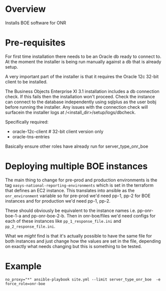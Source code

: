 # Overview

Installs BOE software for ONR

# Pre-requisites

For first time installation there needs to be an Oracle db ready to connect to. At the moment the installer is being run manually against a db that is already setup. 

A very important part of the installer is that it requires the Oracle 12c 32-bit client to be installed. 

The Business Objects Enterprise XI 3.1 installation includes a db connection check. If this fails then the installation won't proceed. Check the instance can connect to the database independently using sqlplus as the user bobj before running the installer. Any issues with the connection check will surfacein the installer logs at /<install_dir>/setup/logs/dbcheck.<timestamp>

Specifically required: 
 - oracle-12c-client # 32-bit client version only
 - oracle-tns-entries

Basically ensure other roles have already run for server_type_onr_boe

# Deploying multiple BOE instances

The main thing to change for pre-prod and production environments is the tag `oasys-national-reporting-environments` which is set in the terraform that defines an EC2 instance. This translates into ansible as the `onr_environment` variable so for pre-prod we'd need pp-1, pp-2 for BOE instances and for production we'd need pp-1, pp-2.

These should obviously be equivalent to the instance names i.e. pp-onr-boe-1-a and pp-onr-boe-2-b. Then in onr-boe/files we'd need configs for each of these instances like `pp_1_response_file.ini` and `pp_2_response_file.ini`. 

What we _might_ find is that it's actually possible to have the same file for both instances and just change how the values are set in the file, depending on exactly what needs changing but this is something to be tested.

# Example

```
no_proxy="*" ansible-playbook site.yml --limit server_type_onr_boe  -e force_role=onr-boe
```
